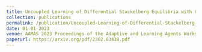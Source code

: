 ```yaml
---
title: Uncoupled Learning of Differential Stackelberg Equilibria with Commitments
collection: publications
permalink: /publication/Uncoupled-Learning-of-Differential-Stackelberg-Equilibria-with-Commitments
date: 01-01-2023
venue: AAMAS 2023 Proceedings of the Adaptive and Learning Agents Workshop (ALA 2023)
paperurl: https://arxiv.org/pdf/2302.03438.pdf
---
```


